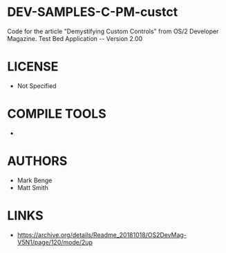 DEV-SAMPLES-C-PM-custct
=====================

Code for the article "Demystifying Custom Controls" from OS/2 Developer Magazine.
Test Bed Application  --  Version 2.00


LICENSE
===============
* Not Specified

COMPILE TOOLS
===============
* 
 
AUTHORS
===============
* Mark Benge
* Matt Smith

LINKS
===============
* https://archive.org/details/Readme_20181018/OS2DevMag-V5N1/page/120/mode/2up
